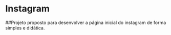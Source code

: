# Instagram
##Projeto proposto para desenvolver a página inicial do instagram de forma simples e didática.
